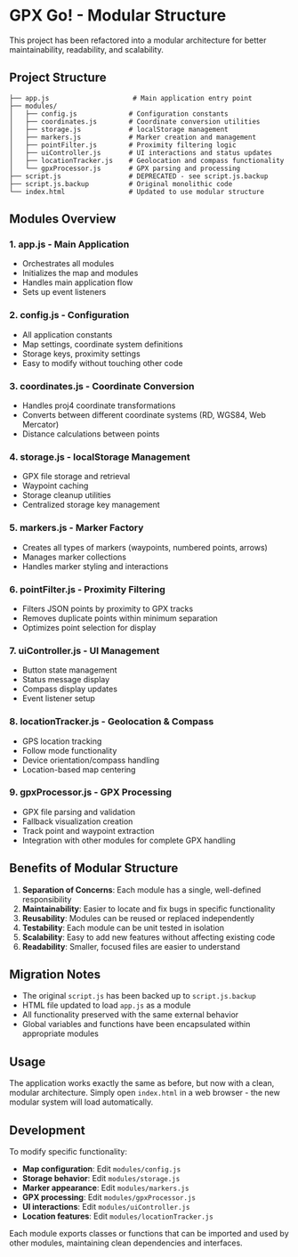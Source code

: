# GPX Go! - Modular Structure

This project has been refactored into a modular architecture for better maintainability, readability, and scalability.

## Project Structure

```
├── app.js                     # Main application entry point
├── modules/
│   ├── config.js             # Configuration constants
│   ├── coordinates.js        # Coordinate conversion utilities
│   ├── storage.js            # localStorage management
│   ├── markers.js            # Marker creation and management
│   ├── pointFilter.js        # Proximity filtering logic
│   ├── uiController.js       # UI interactions and status updates
│   ├── locationTracker.js    # Geolocation and compass functionality
│   └── gpxProcessor.js       # GPX parsing and processing
├── script.js                 # DEPRECATED - see script.js.backup
├── script.js.backup          # Original monolithic code
└── index.html                # Updated to use modular structure
```

## Modules Overview

### 1. **app.js** - Main Application
- Orchestrates all modules
- Initializes the map and modules
- Handles main application flow
- Sets up event listeners

### 2. **config.js** - Configuration
- All application constants
- Map settings, coordinate system definitions
- Storage keys, proximity settings
- Easy to modify without touching other code

### 3. **coordinates.js** - Coordinate Conversion
- Handles proj4 coordinate transformations
- Converts between different coordinate systems (RD, WGS84, Web Mercator)
- Distance calculations between points

### 4. **storage.js** - localStorage Management
- GPX file storage and retrieval
- Waypoint caching
- Storage cleanup utilities
- Centralized storage key management

### 5. **markers.js** - Marker Factory
- Creates all types of markers (waypoints, numbered points, arrows)
- Manages marker collections
- Handles marker styling and interactions

### 6. **pointFilter.js** - Proximity Filtering
- Filters JSON points by proximity to GPX tracks
- Removes duplicate points within minimum separation
- Optimizes point selection for display

### 7. **uiController.js** - UI Management
- Button state management
- Status message display
- Compass display updates
- Event listener setup

### 8. **locationTracker.js** - Geolocation & Compass
- GPS location tracking
- Follow mode functionality
- Device orientation/compass handling
- Location-based map centering

### 9. **gpxProcessor.js** - GPX Processing
- GPX file parsing and validation
- Fallback visualization creation
- Track point and waypoint extraction
- Integration with other modules for complete GPX handling

## Benefits of Modular Structure

1. **Separation of Concerns**: Each module has a single, well-defined responsibility
2. **Maintainability**: Easier to locate and fix bugs in specific functionality
3. **Reusability**: Modules can be reused or replaced independently
4. **Testability**: Each module can be unit tested in isolation
5. **Scalability**: Easy to add new features without affecting existing code
6. **Readability**: Smaller, focused files are easier to understand

## Migration Notes

- The original `script.js` has been backed up to `script.js.backup`
- HTML file updated to load `app.js` as a module
- All functionality preserved with the same external behavior
- Global variables and functions have been encapsulated within appropriate modules

## Usage

The application works exactly the same as before, but now with a clean, modular architecture. Simply open `index.html` in a web browser - the new modular system will load automatically.

## Development

To modify specific functionality:
- **Map configuration**: Edit `modules/config.js`
- **Storage behavior**: Edit `modules/storage.js`
- **Marker appearance**: Edit `modules/markers.js`
- **GPX processing**: Edit `modules/gpxProcessor.js`
- **UI interactions**: Edit `modules/uiController.js`
- **Location features**: Edit `modules/locationTracker.js`

Each module exports classes or functions that can be imported and used by other modules, maintaining clean dependencies and interfaces.
